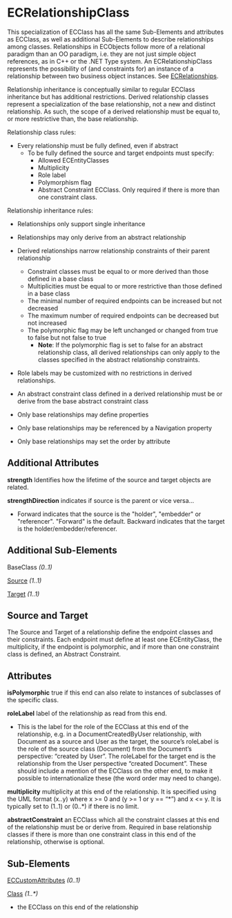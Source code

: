 # ECRelationshipClass

This specialization of ECClass has all the same Sub-Elements and attributes as ECClass, as well as additional Sub-Elements to describe relationships among classes. Relationships in ECObjects follow more of a relational paradigm than an OO paradigm, i.e. they are not just simple object references, as in C++ or the .NET Type system. An ECRelationshipClass represents the possibility of (and constraints for) an instance of a relationship between two business object instances. See [ECRelationships](./ec-relationships.md).

Relationship inheritance is conceptually similar to regular ECClass inheritance but has additional restrictions. Derived relationship classes represent a specialization of the base relationship, not a new and distinct relationship. As such, the scope of a derived relationship must be equal to, or more restrictive than, the base relationship.

Relationship class rules:

- Every relationship must be fully defined, even if abstract
  - To be fully defined the source and target endpoints must specify:
    - Allowed ECEntityClasses
    - Multiplicity
    - Role label
    - Polymorphism flag
    - Abstract Constraint ECClass. Only required if there is more than one constraint class.

Relationship inheritance rules:

- Relationships only support single inheritance
- Relationships may only derive from an abstract relationship
- Derived relationships narrow relationship constraints of their parent relationship
  - Constraint classes must be equal to or more derived than those defined in a base class
  - Multiplicities must be equal to or more restrictive than those defined in a base class
  - The minimal number of required endpoints can be increased but not decreased
  - The maximum number of required endpoints can be decreased but not increased
  - The polymorphic flag may be left unchanged or changed from true to false but not false to true
    - **Note**: If the polymorphic flag is set to false for an abstract relationship class, all derived relationships can only apply to the classes specified in the abstract relationship constraints.

- Role labels may be customized with no restrictions in derived relationships.
- An abstract constraint class defined in a derived relationship must be or derive from the base abstract constraint class
- Only base relationships may define properties
- Only base relationships may be referenced by a Navigation property
- Only base relationships may set the order by attribute

## Additional Attributes

**strength** Identifies how the lifetime of the source and target objects are related.

**strengthDirection** indicates if source is the parent or vice versa…
- Forward indicates that the source is the "holder", "embedder" or "referencer". "Forward" is the default. Backward indicates that the target is the holder/embedder/referencer.

## Additional Sub-Elements

BaseClass _(0..1)_

[Source](#source-and-target) _(1..1)_

[Target](#source-and-target) _(1..1)_

## Source and Target

The Source and Target of a relationship define the endpoint classes and their constraints. Each endpoint must define at least one ECEntityClass, the multiplicity, if the endpoint is polymorphic, and if more than one constraint class is defined, an Abstract Constraint.

## Attributes

**isPolymorphic** true if this end can also relate to instances of subclasses of the specific class.

**roleLabel** label of the relationship as read from this end.

- This is the label for the role of the ECClass at this end of the relationship, e.g. in a DocumentCreatedByUser relationship, with Document as a source and User as the target, the source’s roleLabel is the role of the source class (Document) from the Document’s perspective: “created by User”. The roleLabel for the target end is the relationship from the User perspective “created Document”. These should include a mention of the ECClass on the other end, to make it possible to internationalize these (the word order may need to change).

**multiplicity** multiplicity at this end of the relationship. It is specified using the UML format (x..y) where x >= 0 and (y >= 1 or y == “\*”) and x <= y. It is typically set to (1..1) or (0..\*) if there is no limit.

**abstractConstraint** an ECClass which all the constraint classes at this end of the relationship must be or derive from. Required in base relationship classes if there is more than one constraint class in this end of the relationship, otherwise is optional.

## Sub-Elements

[ECCustomAttributes](./ec-custom-attributes.md) _(0..1)_

[Class](./ec-class.md) _(1..*)_

- the ECClass on this end of the relationship